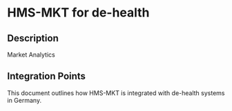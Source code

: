 # HMS-MKT for de-health

## Description

Market Analytics

## Integration Points

This document outlines how HMS-MKT is integrated with de-health systems in Germany.
